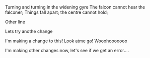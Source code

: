 Turning and turning in the widening gyre
The falcon cannot hear the falconer;
Things fall apart; the centre cannot hold;

Other line

Lets try anothe change



I'm making a change to this!  Look atme go!  Wooohooooooo


I'm making other changes now, let's see if we get an error....
